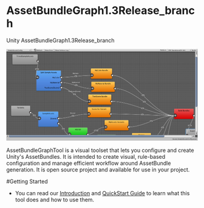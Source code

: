 # AssetBundleGraph1.3Release_branch
Unity AssetBundleGraph1.3Release_branch 


![SS](/Doc/images/readme/graph.png)

AssetBundleGraphTool is a visual toolset that lets you configure and create Unity's AssetBundles. It is intended to create visual, rule-based configuration and manage efficient workflow around AssetBundle generation. It is open source project and available for use in your project.

#Getting Started
- You can read our [Introduction](https://bitbucket.org/Unity-Technologies/assetbundlegraphtool/wiki/Introduction) and [QuickStart Guide](/Doc/QuickStart.md) to learn what this tool does and how to use them. 